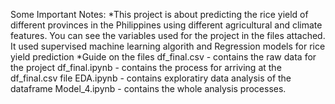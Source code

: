 Some Important Notes:
*This project is about predicting the rice yield of different provinces in the Philippines using different agricultural and climate features. 
You can see the variables used for the project in the files attached.
It used supervised machine learning algorith and Regression models for rice yield prediction
*Guide on the files
df_final.csv - contains the raw data for the project
df_final.ipynb - contains the process for arriving at the df_final.csv file
EDA.ipynb - contains exploratiry data analysis of the dataframe
Model_4.ipynb - contains the whole analysis processes.
